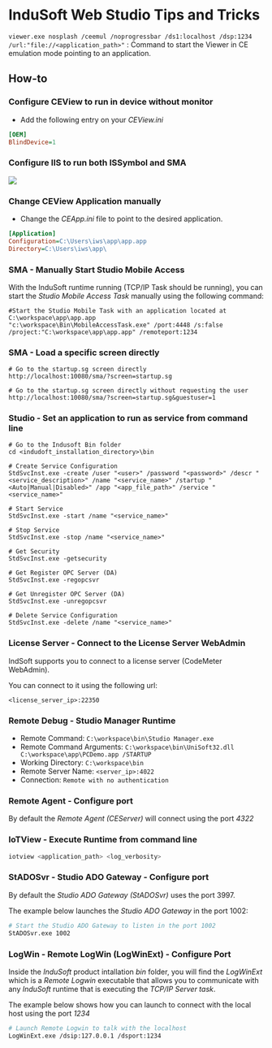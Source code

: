 # InduSoft Web Studio Tips and Tricks

`viewer.exe nosplash /ceemul /noprogressbar /ds1:localhost /dsp:1234 /url:"file://<application_path>"` : Command to start the Viewer in CE emulation mode pointing to an application.

## How-to

### Configure CEView to run in device without monitor

- Add the following entry on your *CEView.ini*

```ini
[OEM]
BlindDevice=1
```

### Configure IIS to run both ISSymbol and SMA

![](http://tinyurl.com/ybby4k2a)


### Change CEView Application manually

- Change the *CEApp.ini* file to point to the desired application.

```ini
[Application]
Configuration=C:\Users\iws\app\app.app
Directory=C:\Users\iws\app\
```

### SMA - Manually Start Studio Mobile Access

With the InduSoft runtime running (TCP/IP Task should be running), you can start the *Studio Mobile Access Task* manually using the following command:

```shell
#Start the Studio Mobile Task with an application located at C:\workspace\app\app.app
"c:\workspace\Bin\MobileAccessTask.exe" /port:4448 /s:false /project:"C:\workspace\app\app.app" /remoteport:1234
```

### SMA - Load a specific screen directly

```shell
# Go to the startup.sg screen directly
http://localhost:10080/sma/?screen=startup.sg

# Go to the startup.sg screen directly without requesting the user
http://localhost:10080/sma/?screen=startup.sg&guestuser=1
```

### Studio - Set an application to run as service from command line

```shell
# Go to the Indusoft Bin folder
cd <indudoft_installation_directory>\bin

# Create Service Configuration
StdSvcInst.exe -create /user "<user>" /password "<password>" /descr "<service_description>" /name "<service_name>" /startup "<Auto|Manual|Disabled>" /app "<app_file_path>" /service "<service_name>"

# Start Service
StdSvcInst.exe -start /name "<service_name>"

# Stop Service
StdSvcInst.exe -stop /name "<service_name>"

# Get Security
StdSvcInst.exe -getsecurity

# Get Register OPC Server (DA)
StdSvcInst.exe -regopcsvr

# Get Unregister OPC Server (DA)
StdSvcInst.exe -unregopcsvr

# Delete Service Configuration
StdSvcInst.exe -delete /name "<service_name>"
```

### License Server - Connect to the License Server WebAdmin

IndSoft supports you to connect to a license server (CodeMeter WebAdmin). 

You can connect to it using the following url:

`<license_server_ip>:22350` 

### Remote Debug - Studio Manager Runtime

- Remote Command: `C:\workspace\bin\Studio Manager.exe`
- Remote Command Arguments: `C:\workspace\bin\UniSoft32.dll C:\workspace\app\PCDemo.app /STARTUP`
- Working Directory: `C:\workspace\bin`
- Remote Server Name: `<server_ip>:4022`
- Connection: `Remote with no authentication`

### Remote Agent - Configure port 

By default the *Remote Agent (CEServer)* will connect using the port *4322*

### IoTView - Execute Runtime from command line 

```sh 
iotview <application_path> <log_verbosity>
```

### StADOSvr - Studio ADO Gateway - Configure port 

By default the *Studio ADO Gateway (StADOSvr)* uses the port 3997.

The example below launches the *Studio ADO Gateway* in the port 1002:

```sh 
# Start the Studio ADO Gateway to listen in the port 1002
StADOSvr.exe 1002
```

### LogWin - Remote LogWin (LogWinExt) - Configure Port

Inside the *InduSoft* product intallation *bin* folder, you will find the *LogWinExt* which is a *Remote Logwin* executable that allows you to communicate with any *InduSoft* runtime that is executing the *TCP/IP Server task*. 

The example below shows how you can launch to connect with the local host using the port *1234*

```sh
# Launch Remote Logwin to talk with the localhost
LogWinExt.exe /dsip:127.0.0.1 /dsport:1234
```


